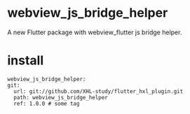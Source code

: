 # webview_js_bridge_helper

A new Flutter package with webview_flutter js bridge helper.

# install 
    webview_js_bridge_helper:
    git:
      url: git://github.com/XHL-study/flutter_hxl_plugin.git
      path: webview_js_bridge_helper
      ref: 1.0.0 # some tag
